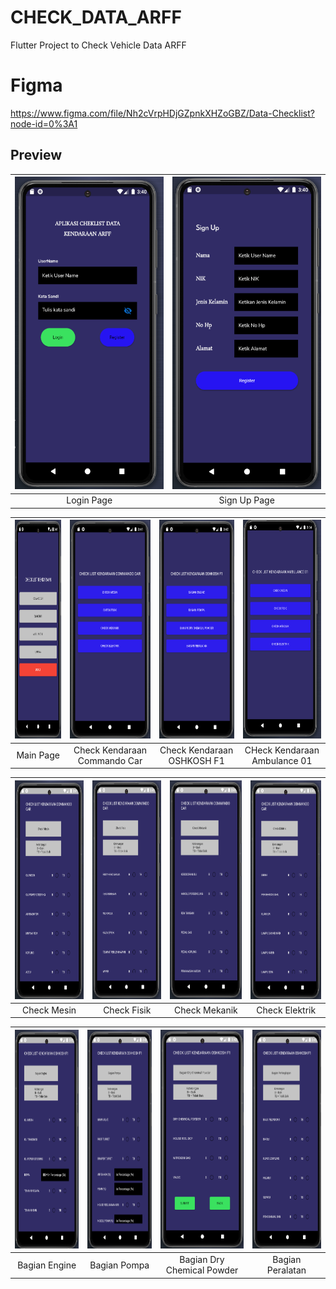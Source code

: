 # CHECK_DATA_ARFF

Flutter Project to Check Vehicle Data ARFF

# Figma
https://www.figma.com/file/Nh2cVrpHDjGZpnkXHZoGBZ/Data-Checklist?node-id=0%3A1

## Preview
|<img src="https://raw.githubusercontent.com/PwS/check_data/master/images/Screen%20Shot%202021-09-14%20at%2017.03.44.png" alt="LoginPage" width="300px" height="500px" />|<img src="https://raw.githubusercontent.com/PwS/check_data/master/images/Screen%20Shot%202021-09-14%20at%2017.03.58.png" alt="SignUpPage" width="300px" height="500px" />
|:---:|:---:|
|Login Page|Sign Up Page|

|<img src="https://raw.githubusercontent.com/PwS/check_data/master/images/Screen%20Shot%202021-09-14%20at%2017.04.10.png" alt="MainPage" width="150px" height="350px" />|<img src="https://raw.githubusercontent.com/PwS/check_data/master/images/Screen%20Shot%202021-09-14%20at%2017.04.18.png" alt="Commando Car" width="150px" height="350px" />|<img src="https://raw.githubusercontent.com/PwS/check_data/master/images/Screen%20Shot%202021-09-14%20at%2017.05.09.png" alt="OSHKOSH F1" width="150px" height="350px" />|<img src="https://raw.githubusercontent.com/PwS/check_data/master/images/Screen%20Shot%202021-09-14%20at%2017.17.17.png" alt="Ambulance 01" width="150px" height="350px" />
|:---:|:---:|:---:|:---:|
|Main Page|Check Kendaraan Commando Car|Check Kendaraan OSHKOSH F1|CHeck Kendaraan Ambulance 01|

|<img src="https://raw.githubusercontent.com/PwS/check_data/master/images/Screen%20Shot%202021-09-14%20at%2017.04.29.png" alt="Check Mesin" width="150px" height="350px" />|<img src="https://raw.githubusercontent.com/PwS/check_data/master/images/Screen%20Shot%202021-09-14%20at%2017.04.38.png" alt="Check Fisik" width="150px" height="350px" />|<img src="https://raw.githubusercontent.com/PwS/check_data/master/images/Screen%20Shot%202021-09-14%20at%2017.04.46.png" alt="Check Mekanik" width="150px" height="350px" />|<img src="https://raw.githubusercontent.com/PwS/check_data/master/images/Screen%20Shot%202021-09-14%20at%2017.04.54.png" alt="Check Elektrik" width="150px" height="350px" />
|:---:|:---:|:---:|:---:|
|Check Mesin|Check Fisik|Check Mekanik|Check Elektrik|

|<img src="https://raw.githubusercontent.com/PwS/check_data/master/images/Screen%20Shot%202021-09-14%20at%2017.05.16.png" alt="Bagian Engine" width="150px" height="350px" />|<img src="https://raw.githubusercontent.com/PwS/check_data/master/images/Screen%20Shot%202021-09-14%20at%2017.05.22.png" alt="Bagian Pompa" width="150px" height="350px" />|<img src="https://raw.githubusercontent.com/PwS/check_data/master/images/Screen%20Shot%202021-09-14%20at%2017.05.29.png" alt="Bagian Dry Chemical Powder" width="150px" height="350px" />|<img src="https://raw.githubusercontent.com/PwS/check_data/master/images/Screen%20Shot%202021-09-14%20at%2017.05.34.png" alt="Bagian Peralatan" width="150px" height="350px" />
|:---:|:---:|:---:|:---:|
|Bagian Engine|Bagian Pompa|Bagian Dry Chemical Powder|Bagian Peralatan|
